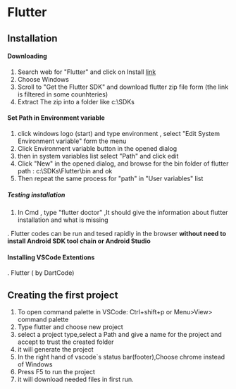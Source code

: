 # Flutter
## Installation
#### Downloading
1. Search web for "Flutter" and click on Install [link](https://docs.flutter.dev/get-started/install)
2. Choose Windows
3. Scroll to "Get the Flutter SDK" and download flutter zip file form (the link is filtered in some counhteries)
4. Extract The zip into a folder like c:\SDKs

#### Set Path in Environment variable
1. click windows logo (start) and type environment , select "Edit System Environment variable" form the menu
2. Click Environment variable button in the opened dialog
3. then in system variables list select "Path" and click edit
4. Click "New" in the opened dialog, and browse for the bin folder of flutter path : c:\SDKs\Flutter\bin and ok
5. Then repeat the same process for "path" in "User variables" list

##### Testing installation
1. In Cmd , type "flutter doctor" ,It should give the information about flutter installation and what is missing

. Flutter codes can be run and tesed rapidly in the browser **without need to install Android SDK tool chain or Android Studio**
#### Installing VSCode Extentions
. Flutter ( by DartCode)
## Creating the first project
1. To open command palette in VSCode: Ctrl+shift+p or Menu>View> command palette
2. Type flutter and choose new project
3. select a project type,select a Path and give a name for the project and accept to trust the created folder
4. it will generate the project 
5. In the right hand of vscode`s status bar(footer),Choose chrome instead of Windows
6. Press F5 to run the project
7. it will download needed files in first run.
